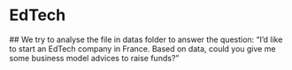 # EdTech

## We try to analyse the file in datas folder to answer the question: “I’d like to start an EdTech company in France. Based on data, could you give
me some business model advices to raise funds?”
